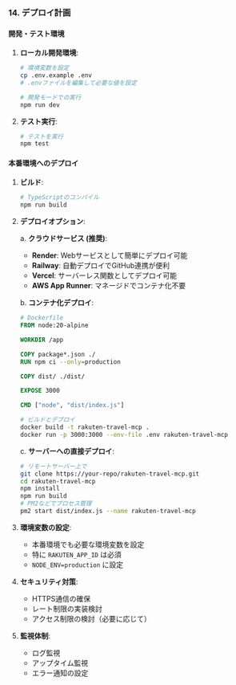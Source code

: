 ### 14. デプロイ計画

#### 開発・テスト環境

1. **ローカル開発環境**:
   ```bash
   # 環境変数を設定
   cp .env.example .env
   # .envファイルを編集して必要な値を設定
   
   # 開発モードでの実行
   npm run dev
   ```

2. **テスト実行**:
   ```bash
   # テストを実行
   npm test
   ```

#### 本番環境へのデプロイ

1. **ビルド**:
   ```bash
   # TypeScriptのコンパイル
   npm run build
   ```

2. **デプロイオプション**:

   a. **クラウドサービス (推奨)**:
   - **Render**: Webサービスとして簡単にデプロイ可能
   - **Railway**: 自動デプロイでGitHub連携が便利
   - **Vercel**: サーバーレス関数としてデプロイ可能
   - **AWS App Runner**: マネージドでコンテナ化不要
   
   b. **コンテナ化デプロイ**:
   ```dockerfile
   # Dockerfile
   FROM node:20-alpine
   
   WORKDIR /app
   
   COPY package*.json ./
   RUN npm ci --only=production
   
   COPY dist/ ./dist/
   
   EXPOSE 3000
   
   CMD ["node", "dist/index.js"]
   ```
   
   ```bash
   # ビルドとデプロイ
   docker build -t rakuten-travel-mcp .
   docker run -p 3000:3000 --env-file .env rakuten-travel-mcp
   ```
   
   c. **サーバーへの直接デプロイ**:
   ```bash
   # リモートサーバー上で
   git clone https://your-repo/rakuten-travel-mcp.git
   cd rakuten-travel-mcp
   npm install
   npm run build
   # PM2などでプロセス管理
   pm2 start dist/index.js --name rakuten-travel-mcp
   ```

3. **環境変数の設定**:
   - 本番環境でも必要な環境変数を設定
   - 特に `RAKUTEN_APP_ID` は必須
   - `NODE_ENV=production` に設定

4. **セキュリティ対策**:
   - HTTPS通信の確保
   - レート制限の実装検討
   - アクセス制限の検討（必要に応じて）

5. **監視体制**:
   - ログ監視
   - アップタイム監視
   - エラー通知の設定